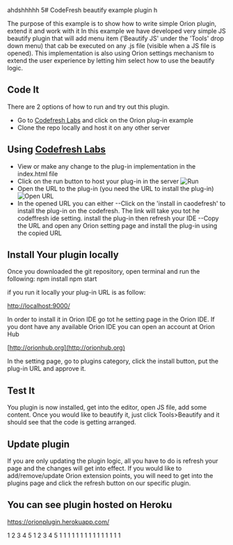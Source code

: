 ahdshhhhh
5# CodeFresh beautify example plugin
h

The purpose of this example is to show how to write simple Orion plugin, extend it and work with it
In this example we have developed very simple JS beautify plugin that will add menu item ('Beautify JS' under the 'Tools' drop down menu) that cab be executed on any .js file (visible when a JS file is opened).
This implementation is also using Orion settings mechanism to extend the user experience by letting him select how to use the beautify logic.


## Code It

There are 2 options of how to run and try out this plugin.
- Go to [Codefresh Labs](http://www.codefresh.io/labs) and click on the Orion plug-in example
- Clone the repo locally and host it on any other server


## Using [Codefresh Labs](http://www.codefresh.io/labs)
- View or make any change to the plug-in implementation in the index.html file
- Click on the run button to host your plug-in in the server ![Run](img/run.png)
- Open the URL to the plug-in (you need the URL to install the plug-in) ![Open URL](img/openurl.png)
- In the opened URL you can either 
--Click on the 'install in caodefresh' to install the plug-in on the codefresh. The link will take you tot he codeffresh ide setting. install the plug-in then refresh your IDE
--Copy the URL and open any Orion setting page and install the plug-in using the copied URL

## Install Your plugin locally
Once you downloaded the git repository, open terminal and run the following:
npm install
npm start

if you run it locally your plug-in URL is as follow:

[http://localhost:9000/](http://localhost:9000/)


In order to install it in Orion IDE go tot he setting page in the Orion IDE.
If you dont have any available Orion IDE you can open an account at Orion Hub

[http://orionhub.org](http://orionhub.org)

In the setting page, go to plugins category, click the install button, put the plug-in URL and approve it.

## Test It

You plugin is now installed, get into the editor, open JS file, add some content.
Once you would like to beautify it, just click Tools>Beautify and it should see that the code is getting arranged.

## Update plugin

If you are only updating the plugin logic, all you have to do is refresh your page and the changes will get into effect.
If you would like to add/remove/update Orion extension points, you will need to get into the plugins page and click the refresh button on our specific plugin.

## You can see plugin hosted on Heroku 
https://orionplugin.herokuapp.com/


1
2
3
4
5
1
2
3
4
5
1
1
1
1
1
1
1
1
1
1
1
1
1
1
1
